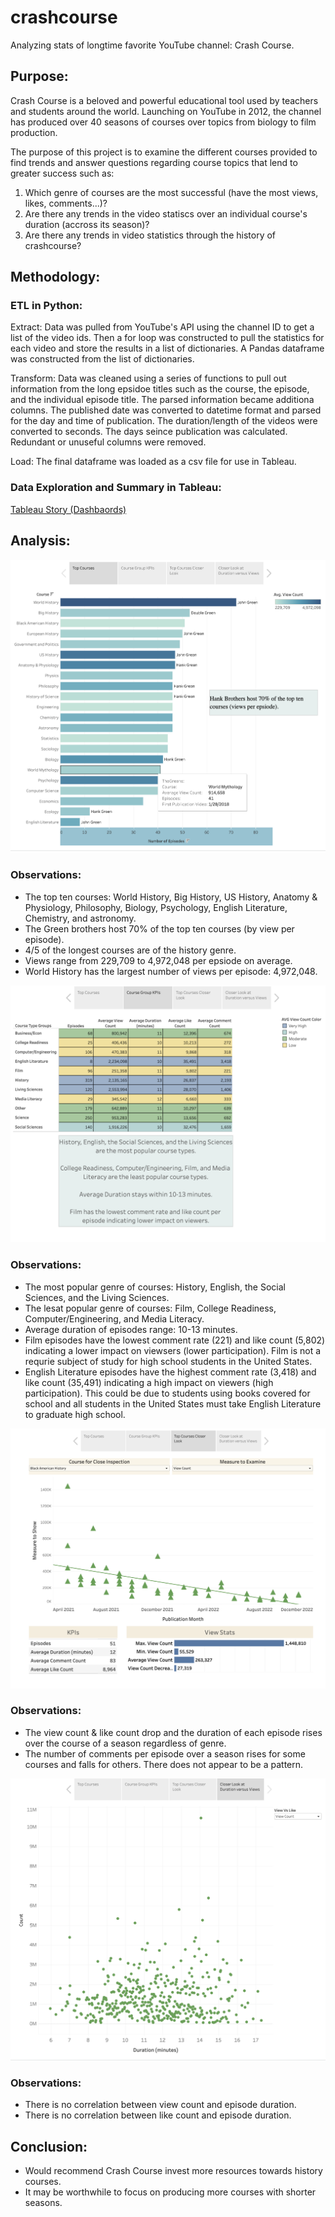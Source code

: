 # crashcourse
Analyzing stats of longtime favorite YouTube channel: Crash Course.
## Purpose:
Crash Course is a beloved and powerful educational tool used by teachers and students around the world. Launching on YouTube in 2012, the channel has produced over 40 seasons of courses over topics from biology to film production.

The purpose of this project is to examine the different courses provided to find trends and answer questions regarding course topics that lend to greater success such as:
1. Which genre of courses are the most successful (have the most views, likes, comments...)?
2. Are there any trends in the video statiscs over an individual course's duration (accross its season)?
3. Are there any trends in video statistics through the history of crashcourse?

 ## Methodology:

 ### ETL in Python: 
Extract: Data was pulled from YouTube's API using the channel ID to get a list of the video ids. Then a for loop was constructed to pull the statistics for each video and store the results in a list of dictionaries. A Pandas dataframe was constructed from the list of dictionaries. 

Transform: Data was cleaned using a series of functions to pull out information from the long epsidoe titles such as the course, the episode, and the individual episode title. The parsed information became additiona columns. The published date was converted to datetime format and parsed for the day and time of publication. The duration/length of the videos were converted to seconds. The days seince publication was calculated. Redundant or unuseful columns were removed. 

Load: The final dataframe was loaded as a csv file for use in Tableau.

 ### Data Exploration and Summary in Tableau:

[Tableau Story (Dashbaords)](https://public.tableau.com/app/profile/jennifer.shulyak/viz/CrashCourseAnalysis/Story1?publish=yes)

 ## Analysis:

 ![StoryBoard1](Images/StoryBoard1.png)

### Observations: 
 * The top ten courses: World History, Big History, US History, Anatomy & Physiology, Philosophy, Biology, Psychology, English Literature, Chemistry, and astronomy. 
 * The Green brothers host 70% of the top ten courses (by view per episode).
 * 4/5 of the longest courses are of the history genre.
 * Views range from 229,709 to 4,972,048 per epsiode on average.
 * World History has the largest number of views per episode: 4,972,048.
  

 ![StoryBoard2](Images/StoryBoard2.png)

### Observations: 
 * The most popular genre of courses: History, English, the Social Sciences, and the Living Sciences.
 * The lesat popular genre of courses: Film, College Readiness, Computer/Engineering, and Media Literacy.
 * Average duration of episodes range: 10-13 minutes.
 * Film episodes have the lowest comment rate (221) and like count (5,802) indicating a lower impact on viewsers (lower participation). Film is not a requrie subject of study for high school students in the United States. 
 * English Literature episodes have the highest comment rate (3,418) and like count (35,491) indicating a high impact on viewers (high participation). This could be due to students using books covered for school and all students in the United States must take English Literature to graduate high school. 

 ![StoryBoard3](Images/StoryBoard3.png)
 ### Observations:
 * The view count & like count drop and the duration of each episode rises over the course of a season regardless of genre.
 * The number of comments per episode over a season rises for some courses and falls for others. There does not appear to be a pattern. 

 ![StoryBoard4](Images/StoryBoard4.png)
 ### Observations: 
 * There is no correlation between view count and episode duration.
 * There is no correlation between like count and episode duration.

 ## Conclusion: 
 *  Would recommend Crash Course invest more resources towards history courses.
 *  It may be worthwhile to focus on producing more courses with shorter seasons.

